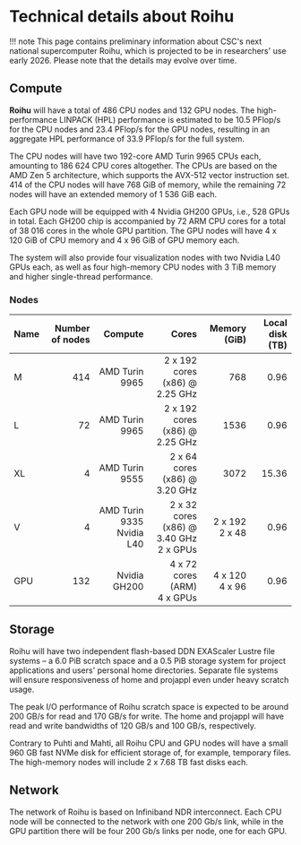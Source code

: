 # Technical details about Roihu

!!! note
    This page contains preliminary information about CSC's next national
    supercomputer Roihu, which is projected to be in researchers' use early
    2026. Please note that the details may evolve over time.

## Compute

**Roihu** will have a total of 486 CPU nodes and 132 GPU nodes. The
high-performance LINPACK (HPL) performance is estimated to be 10.5 PFlop/s for
the CPU nodes and 23.4 PFlop/s for the GPU nodes, resulting in an aggregate HPL
performance of 33.9 PFlop/s for the full system.

The CPU nodes will have two 192-core AMD Turin 9965 CPUs each, amounting to
186 624 CPU cores altogether. The CPUs are based on the AMD Zen 5 architecture,
which supports the AVX-512 vector instruction set. 414 of the CPU nodes will
have 768 GiB of memory, while the remaining 72 nodes will have an extended
memory of 1 536 GiB each.

Each GPU node will be equipped with 4 Nvidia GH200 GPUs, i.e., 528 GPUs in
total. Each GH200 chip is accompanied by 72 ARM CPU cores for a total of 38 016
cores in the whole GPU partition. The GPU nodes will have 4 x 120 GiB of CPU
memory and 4 x 96 GiB of GPU memory each.

The system will also provide four visualization nodes with two Nvidia L40 GPUs
each, as well as four high-memory CPU nodes with 3 TiB memory and higher
single-thread performance.

### Nodes

| Name | Number of nodes | Compute        | Cores                          | Memory (GiB) | Local disk (TB) |
|:-----|----------------:|---------------:|-------------------------------:|-------------:|----------------:|
| M    | 414             | AMD Turin 9965 | 2 x 192 cores (x86) @ 2.25 GHz | 768          | 0.96            |
| L    | 72              | AMD Turin 9965 | 2 x 192 cores (x86) @ 2.25 GHz | 1536         | 0.96            |
| XL   | 4               | AMD Turin 9555 | 2 x 64 cores (x86) @ 3.20 GHz  | 3072         | 15.36           |
| V    | 4               | AMD Turin 9335<br>Nvidia L40 | 2 x 32 cores (x86) @ 3.40 GHz<br>2 x GPUs | 2 x 192<br>2 x 48 | 0.96 |
| GPU  | 132             | Nvidia GH200   | 4 x 72 cores (ARM)<br>4 x GPUs | 4 x 120<br>4 x 96 | 0.96 |

## Storage

Roihu will have two independent flash-based DDN EXAScaler Lustre file systems –
a 6.0 PiB scratch space and a 0.5 PiB storage system for project applications
and users' personal home directories. Separate file systems will ensure
responsiveness of home and projappl even under heavy scratch usage.

The peak I/O performance of Roihu scratch space is expected to be around 200
GB/s for read and 170 GB/s for write. The home and projappl will have read and
write bandwidths of 120 GB/s and 100 GB/s, respectively.

Contrary to Puhti and Mahti, all Roihu CPU and GPU nodes will have a small 960
GB fast NVMe disk for efficient storage of, for example, temporary files. The
high-memory nodes will include 2 x 7.68 TB fast disks each.

## Network

The network of Roihu is based on Infiniband NDR interconnect. Each CPU node
will be connected to the network with one 200 Gb/s link, while in the GPU
partition there will be four 200 Gb/s links per node, one for each GPU.
